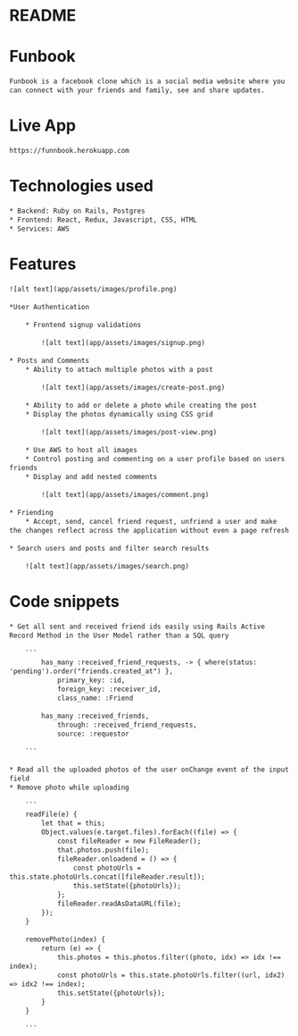 # README

# Funbook

    Funbook is a facebook clone which is a social media website where you can connect with your friends and family, see and share updates.

# Live App

    https://funnbook.herokuapp.com

# Technologies used

    * Backend: Ruby on Rails, Postgres
    * Frontend: React, Redux, Javascript, CSS, HTML
    * Services: AWS

# Features

    ![alt text](app/assets/images/profile.png)

    *User Authentication

        * Frontend signup validations

            ![alt text](app/assets/images/signup.png)
    
    * Posts and Comments
        * Ability to attach multiple photos with a post

            ![alt text](app/assets/images/create-post.png)

        * Ability to add or delete a photo while creating the post
        * Display the photos dynamically using CSS grid

            ![alt text](app/assets/images/post-view.png)

        * Use AWS to host all images
        * Control posting and commenting on a user profile based on users friends
        * Display and add nested comments 

            ![alt text](app/assets/images/comment.png)

    * Friending 
        * Accept, send, cancel friend request, unfriend a user and make the changes reflect across the application without even a page refresh

    * Search users and posts and filter search results

        ![alt text](app/assets/images/search.png)

# Code snippets

    * Get all sent and received friend ids easily using Rails Active Record Method in the User Model rather than a SQL query

        ```
            has_many :received_friend_requests, -> { where(status: 'pending').order("friends.created_at") },
                primary_key: :id, 
                foreign_key: :receiver_id,
                class_name: :Friend

            has_many :received_friends,
                through: :received_friend_requests,
                source: :requestor
            
        ```

    * Read all the uploaded photos of the user onChange event of the input field
    * Remove photo while uploading

        ```
        readFile(e) {
            let that = this;
            Object.values(e.target.files).forEach((file) => {
                const fileReader = new FileReader();
                that.photos.push(file);
                fileReader.onloadend = () => {
                    const photoUrls = this.state.photoUrls.concat([fileReader.result]);
                    this.setState({photoUrls});
                };
                fileReader.readAsDataURL(file);
            });
        }

        removePhoto(index) {
            return (e) => {
                this.photos = this.photos.filter((photo, idx) => idx !== index);
                const photoUrls = this.state.photoUrls.filter((url, idx2) => idx2 !== index);
                this.setState({photoUrls});
            }
        }

        ```


